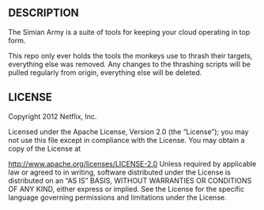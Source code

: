 ## DESCRIPTION

The Simian Army is a suite of tools for keeping your cloud operating in top form.

This repo only ever holds the tools the monkeys use to thrash their targets, everything else was removed. Any changes to the thrashing scripts will be pulled regularly from origin, everything else will be deleted.

## LICENSE

Copyright 2012 Netflix, Inc.

Licensed under the Apache License, Version 2.0 (the “License”); you may not use this file except in
compliance with the License. You may obtain a copy of the License at

http://www.apache.org/licenses/LICENSE-2.0
Unless required by applicable law or agreed to in writing, software distributed under the License is
distributed on an “AS IS” BASIS, WITHOUT WARRANTIES OR CONDITIONS OF ANY KIND, either express or
implied. See the License for the specific language governing permissions and limitations under the
License.

